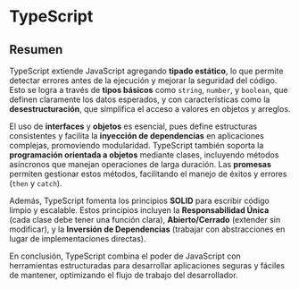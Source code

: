 # TypeScript

## Resumen
TypeScript extiende JavaScript agregando **tipado estático**, lo que permite detectar errores antes de la ejecución y mejorar la seguridad del código. Esto se logra a través de **tipos básicos** como `string`, `number`, y `boolean`, que definen claramente los datos esperados, y con características como la **desestructuración**, que simplifica el acceso a valores en objetos y arreglos.

El uso de **interfaces** y **objetos** es esencial, pues define estructuras consistentes y facilita la **inyección de dependencias** en aplicaciones complejas, promoviendo modularidad. TypeScript también soporta la **programación orientada a objetos** mediante clases, incluyendo métodos asíncronos que manejan operaciones de larga duración. Las **promesas** permiten gestionar estos métodos, facilitando el manejo de éxitos y errores (`then` y `catch`).

Además, TypeScript fomenta los principios **SOLID** para escribir código limpio y escalable. Estos principios incluyen la **Responsabilidad Única** (cada clase debe tener una función clara), **Abierto/Cerrado** (extender sin modificar), y la **Inversión de Dependencias** (trabajar con abstracciones en lugar de implementaciones directas).

En conclusión, TypeScript combina el poder de JavaScript con herramientas estructuradas para desarrollar aplicaciones seguras y fáciles de mantener, optimizando el flujo de trabajo del desarrollador.